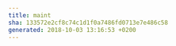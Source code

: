 ```yaml
---
title: maint
sha: 133572e2cf8c74c1d1f0a7486fd0713e7e486c58
generated: 2018-10-03 13:16:53 +0200
---
```

